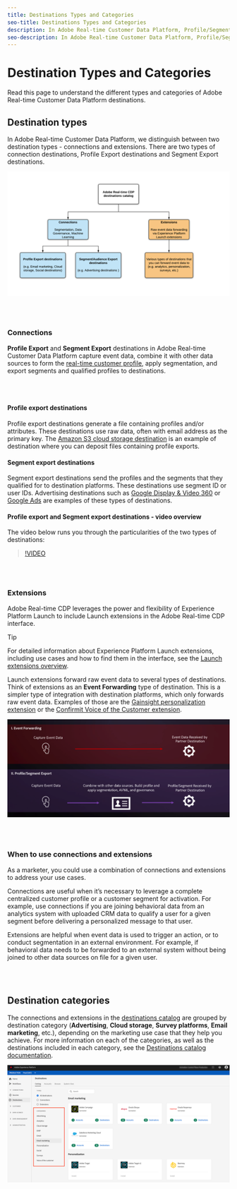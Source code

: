 ```yaml
---
title: Destinations Types and Categories
seo-title: Destinations Types and Categories
description: In Adobe Real-time Customer Data Platform, Profile/Segment Export destinations capture event data, combine it with other data sources, apply segmentation, and export segments and qualified profiles to destinations. Launch extensions forward raw event data to several types of destinations. 
seo-description: In Adobe Real-time Customer Data Platform, Profile/Segment Export destinations capture event data, combine it with other data sources, apply segmentation, and export segments and qualified profiles to destinations. Launch extensions forward raw event data to several types of destinations.
---
```


# Destination Types and Categories

Read this page to understand the different types and categories of Adobe Real-time Customer Data Platform destinations.

## Destination types

In Adobe Real-time Customer Data Platform, we distinguish between two destination types - connections and extensions. There are two types of connection destinations, Profile Export destinations and Segment Export destinations. 

![Types of destinations](/help/rtcdp/destinations/assets/types-of-destinations.png)

<br>&nbsp;

### Connections

**Profile Export** and **Segment Export** destinations in Adobe Real-time Customer Data Platform capture event data, combine it with other data sources to form the [real-time customer profile](/help/profile/home.md), apply segmentation, and export segments and qualified profiles to destinations. 

<br>&nbsp;

#### Profile export destinations

Profile export destinations generate a file containing profiles and/or attributes. These destinations use raw data, often with email address as the primary key. The [Amazon S3 cloud storage destination](/help/rtcdp/destinations/amazon-s3-destination.md) is an example of destination where you can deposit files containing profile exports.

#### Segment export destinations

Segment export destinations send the profiles and the segments that they qualified for to destination platforms. These destinations use segment ID or user IDs. Advertising destinations such as [Google Display & Video 360](/help/rtcdp/destinations/google-dv360-destination.md) or [Google Ads](/help/rtcdp/destinations/google-ads-destination.md) are examples of these types of destinations.

#### Profile export and Segment export destinations - video overview

The video below runs you through the particularities of the two types of destinations: 

>[!VIDEO](https://video.tv.adobe.com/v/29707?quality=12)

<br>&nbsp;

### Extensions

Adobe Real-time CDP leverages the power and flexibility of Experience Platform Launch to include Launch extensions in the Adobe Real-time CDP interface. 

>[!TIP]
>
>For detailed information about Experience Platform Launch extensions, including use cases and how to find them in the interface, see the [Launch extensions overview](/help/rtcdp/destinations/experience-platform-launch-extensions.md).

Launch extensions forward raw event data to several types of destinations. Think of extensions as an **Event Forwarding** type of destination. This is a simpler type of integration with destination platforms, which only forwards raw event data. Examples of those are the [Gainsight personalization extension](/help/rtcdp/destinations/gainsight-extension.md) or the [Confirmit Voice of the Customer extension](/help/rtcdp/destinations/confirmit-digital-feedback-extension.md).

![Experience Platform Launch extensions compared to other destinations](/help/rtcdp/destinations/assets/launch-and-other-destinations.png)

<br>&nbsp;

### When to use connections and extensions

As a marketer, you could use a combination of connections and extensions to address your use cases.

Connections are useful when it’s necessary to leverage a complete centralized customer profile or a customer segment for activation. For example, use connections if you are joining behavioral data from an analytics system with uploaded CRM data to qualify a user for a given segment before delivering a personalized message to that user.

Extensions are helpful when event data is used to trigger an action, or to conduct segmentation in an external environment. For example, if behavioral data needs to be forwarded to an external system without being joined to other data sources on file for a given user.

<br>&nbsp;

## Destination categories

The connections and extensions in the [destinations catalog](https://platform.adobe.com/destination/catalog) are grouped by destination category (**Advertising**, **Cloud storage**, **Survey platforms**, **Email marketing**, etc.), depending on the marketing use case that they help you achieve. For more information on each of the categories, as well as the destinations included in each category, see the [Destinations catalog documentation](/help/rtcdp/destinations/destinations-catalog.md).

![Destination categories](/help/rtcdp/destinations/assets/destination-categories-menu.png)


